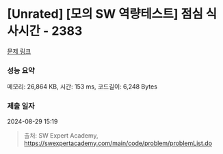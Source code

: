 # [Unrated] [모의 SW 역량테스트] 점심 식사시간 - 2383 

[문제 링크](https://swexpertacademy.com/main/code/problem/problemDetail.do?contestProbId=AV5-BEE6AK0DFAVl) 

### 성능 요약

메모리: 26,864 KB, 시간: 153 ms, 코드길이: 6,248 Bytes

### 제출 일자

2024-08-29 15:19



> 출처: SW Expert Academy, https://swexpertacademy.com/main/code/problem/problemList.do